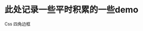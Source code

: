 # 此处记录一些平时积累的一些demo

Css 四角边框
<border/>
<script setup>
import border from '.vitepress/components/example/border.vue'
</script>
